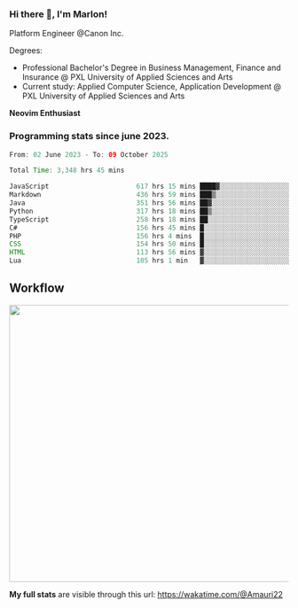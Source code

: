 
### Hi there 👋, I'm Marlon!

Platform Engineer @Canon Inc.

Degrees: 
- Professional Bachelor's Degree in Business Management, Finance and Insurance @ PXL University of Applied Sciences and Arts
- Current study: Applied Computer Science, Application Development @ PXL University of Applied Sciences and Arts

**Neovim Enthusiast**

### Programming stats since june 2023.
<!--START_SECTION:waka-->

```java
From: 02 June 2023 - To: 09 October 2025

Total Time: 3,348 hrs 45 mins

JavaScript                      617 hrs 15 mins ████▓░░░░░░░░░░░░░░░░░░░░   18.04 %
Markdown                        436 hrs 59 mins ███▒░░░░░░░░░░░░░░░░░░░░░   12.77 %
Java                            351 hrs 56 mins ██▓░░░░░░░░░░░░░░░░░░░░░░   10.29 %
Python                          317 hrs 18 mins ██▒░░░░░░░░░░░░░░░░░░░░░░   09.27 %
TypeScript                      258 hrs 18 mins ██░░░░░░░░░░░░░░░░░░░░░░░   07.55 %
C#                              156 hrs 45 mins █░░░░░░░░░░░░░░░░░░░░░░░░   04.58 %
PHP                             156 hrs 4 mins  █░░░░░░░░░░░░░░░░░░░░░░░░   04.56 %
CSS                             154 hrs 50 mins █░░░░░░░░░░░░░░░░░░░░░░░░   04.53 %
HTML                            113 hrs 56 mins ▓░░░░░░░░░░░░░░░░░░░░░░░░   03.33 %
Lua                             105 hrs 1 min   ▓░░░░░░░░░░░░░░░░░░░░░░░░   03.07 %
```

<!--END_SECTION:waka-->

## Workflow
<a href="https://wakatime.com"><img width="750" height="500" src="https://wakatime.com/share/@Amauri22/c9755ad7-b574-44e4-a9ee-ddb3582724ea.png" /></a>

**My full stats** are visible through this url: https://wakatime.com/@Amauri22
